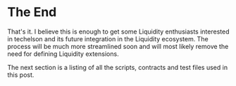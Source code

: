 # The End

That's it. I believe this is enough to get some Liquidity enthusiasts interested in techelson and
its future integration in the Liquidity ecosystem. The process will be much more streamlined soon and will most likely remove the need for defining Liquidity extensions.

The next section is a listing of all the scripts, contracts and test files used in this post.